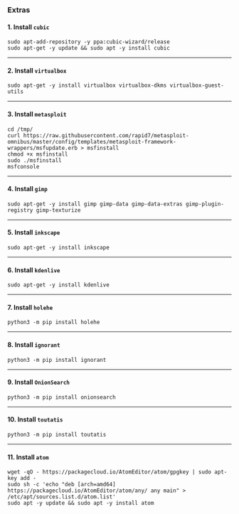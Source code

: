 ### Extras

#### 1. Install `cubic`

```shell
sudo apt-add-repository -y ppa:cubic-wizard/release
sudo apt-get -y update && sudo apt -y install cubic
```

* * *

#### 2. Install `virtualbox`

```shell
sudo apt-get -y install virtualbox virtualbox-dkms virtualbox-guest-utils
```

* * *

#### 3. Install `metasploit`

```shell
cd /tmp/
curl https://raw.githubusercontent.com/rapid7/metasploit-omnibus/master/config/templates/metasploit-framework-wrappers/msfupdate.erb > msfinstall
chmod +x msfinstall
sudo ./msfinstall
msfconsole
```

* * *

#### 4. Install `gimp`

```shell
sudo apt-get -y install gimp gimp-data gimp-data-extras gimp-plugin-registry gimp-texturize
```

* * *

#### 5. Install `inkscape`

```shell
sudo apt-get -y install inkscape
```

* * *

#### 6. Install `kdenlive`

```shell
sudo apt-get -y install kdenlive
```

* * *

#### 7. Install `holehe`

```shell
python3 -m pip install holehe
```

* * *

#### 8. Install `ignorant`

```shell
python3 -m pip install ignorant
```

* * *

#### 9. Install `OnionSearch`

```shell
python3 -m pip install onionsearch
```

* * *

#### 10. Install `toutatis`

```shell
python3 -m pip install toutatis
```

* * *

#### 11. Install `atom`

```shell
wget -qO - https://packagecloud.io/AtomEditor/atom/gpgkey | sudo apt-key add -
sudo sh -c 'echo "deb [arch=amd64] https://packagecloud.io/AtomEditor/atom/any/ any main" > /etc/apt/sources.list.d/atom.list'
sudo apt -y update && sudo apt -y install atom
```
